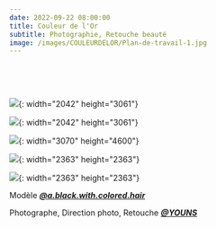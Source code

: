 ```yaml
---
date: 2022-09-22 08:00:00
title: Couleur de l'Or
subtitle: Photographie, Retouche beauté
image: /images/COULEURDELOR/Plan-de-travail-1.jpg
---
```

&nbsp;

&nbsp;

![](/images/COULEURDELOR/final.jpg){: width="2042" height="3061"}

![](/images/COULEURDELOR/final-2.jpg){: width="2042" height="3061"}

![](/images/COULEURDELOR/1.jpg){: width="3070" height="4600"}

![](/images/COULEURDELOR/Plan-de-travail-1.jpg){: width="2363" height="2363"}

![](/images/COULEURDELOR/de-02.jpg){: width="2363" height="2363"}

Mod&egrave;le [***@a.black.with.colored.hair***](https://www.instagram.com/a_black_with_colored_hair/)

Photographe, Direction photo, Retouche ***[@YOUNS](https://www.instagram.com/younous_herve/)***
